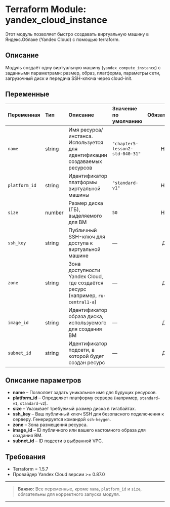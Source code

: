 # Terraform Module: yandex_cloud_instance

Этот модуль позволяет быстро создавать виртуальную машину в Яндекс.Облаке (Yandex Cloud) с помощью terraform.

## Описание

Модуль создаёт одну виртуальную машину (`yandex_compute_instance`) с заданными параметрами: размер, образ, платформа, параметры сети, загрузочный диск и передача SSH-ключа через cloud-init.

## Переменные

| Переменная    | Тип     | Описание                                                                 | Значение по умолчанию                  | Обязательная |
|:--------------|:--------|:-------------------------------------------------------------------------|:---------------------------------------|:------------:|
| `name`        | string  | Имя ресурса/инстанса. Используется для идентификации создаваемых ресурсов| `"chapter5-lesson2-std-040-31"`        |      Нет     |
| `platform_id` | string  | Идентификатор платформы виртуальной машины| `"standard-v1"` |      Нет     |
| `size`        | number  | Размер диска (ГБ), выделяемого для ВМ                                  | `50`                                   |      Нет     |
| `ssh_key`     | string  | Публичный SSH-ключ для доступа к виртуальной машине                     | —                                       |     Да      |
| `zone`        | string  | Зона доступности Yandex Cloud, где создаётся ресурс (например, `ru-central1-a`) | —                              |     Да      |
| `image_id`    | string  | Идентификатор образа диска, используемого для создания ВМ               | —                                       |     Да      |
| `subnet_id`   | string  | Идентификатор подсети, в которой будет создан ресурс                    | —                                       |     Да      |

## Описание параметров

- **name** – Позволяет задать уникальное имя для будущих ресурсов.
- **platform_id** – Определяет платформу сервера (например, `standard-v1`, `standard-v2`).
- **size** – Указывает требуемый размер диска в гигабайтах.
- **ssh_key** – Ваш публичный ключ SSH для безопасного подключения к серверу. Генерируется командой `ssh-keygen`.
- **zone** – Зона размещения ресурса.
- **image_id** – ID публичного или вашего кастомного образа для создания ВМ.
- **subnet_id** – ID подсети в выбранной VPC.

## Требования

- Terraform = 1.5.7
- Провайдер Yandex Cloud версии >= 0.87.0

---

> **Важно:** Все переменные, кроме `name`, `platform_id` и `size`, обязательны для корректного запуска модуля.

---
